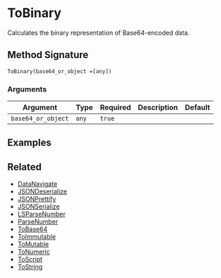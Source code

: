 # ToBinary

Calculates the binary representation of Base64-encoded data.

## Method Signature

```
ToBinary(base64_or_object =[any])
```

### Arguments

| Argument           | Type  | Required | Description | Default |
| ------------------ | ----- | -------- | ----------- | ------- |
| `base64_or_object` | `any` | `true`   |             |         |

## Examples

## Related

* [DataNavigate](datanavigate.md)
* [JSONDeserialize](jsondeserialize.md)
* [JSONPrettify](jsonprettify.md)
* [JSONSerialize](jsonserialize.md)
* [LSParseNumber](lsparsenumber.md)
* [ParseNumber](parsenumber.md)
* [ToBase64](tobase64.md)
* [ToImmutable](ToImmutable.md)
* [ToMutable](ToMutable.md)
* [ToNumeric](tonumeric.md)
* [ToScript](toscript.md)
* [ToString](tostring.md)
